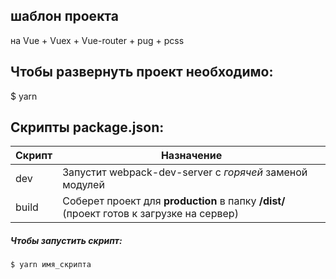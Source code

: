 ## шаблон проекта
на Vue + Vuex + Vue-router + pug + pcss

##  Чтобы развернуть проект необходимо:
$ yarn

## Скрипты package.json:

| Скрипт | Назначение |
| ------ | ------ |
| dev | Запустит webpack-dev-server с _горячей_ заменой модулей |
| build | Соберет проект для **production** в папку **/dist/** (проект готов к загрузке на сервер) |

##### Чтобы запустить скрипт:
```sh
$ yarn имя_скрипта
```
